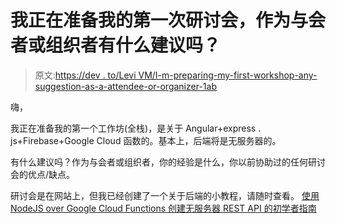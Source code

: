 # 我正在准备我的第一次研讨会，作为与会者或组织者有什么建议吗？

> 原文:[https://dev . to/Levi VM/I-m-preparing-my-first-workshop-any-suggestion-as-a-attendee-or-organizer-1ab](https://dev.to/levivm/i-m-preparing-my-first-workshop-any-suggestion-as-an-attendee-or-organizer-1ab)

嗨，

我正在准备我的第一个工作坊(全栈)，是关于 Angular+express . js+Firebase+Google Cloud 函数的。基本上，后端将是无服务器的。

有什么建议吗？作为与会者或组织者，你的经验是什么，你以前协助过的任何研讨会的优点/缺点。

研讨会是在网站上，但我已经创建了一个关于后端的小教程，请随时查看。
[使用 NodeJS over Google Cloud Functions 创建无服务器 REST API 的初学者指南](https://dev.to/levivm/creating-a-serverless-rest-api-using-google-cloud-functions-firebasefirestore-in-10-min-37km)